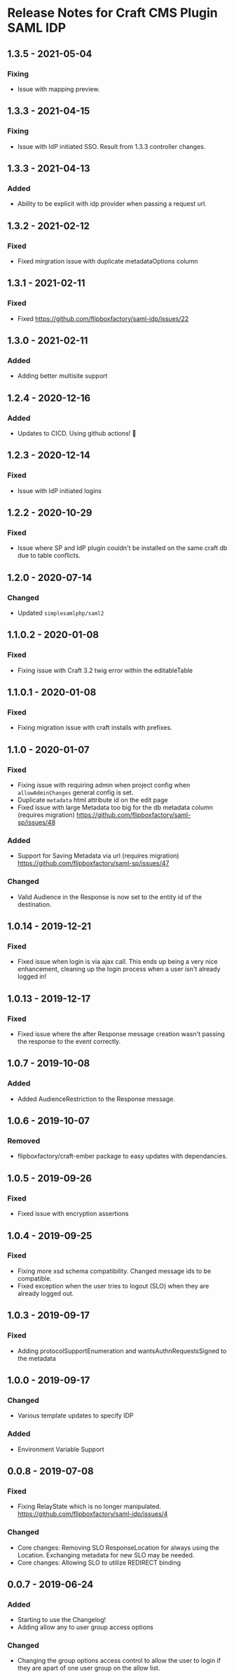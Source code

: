 # Release Notes for Craft CMS Plugin SAML IDP

## 1.3.5 - 2021-05-04
### Fixing
- Issue with mapping preview.

## 1.3.3 - 2021-04-15
### Fixing
- Issue with IdP initiated SSO. Result from 1.3.3 controller changes.

## 1.3.3 - 2021-04-13
### Added
- Ability to be explicit with idp provider when passing a request url.

## 1.3.2 - 2021-02-12
### Fixed
- Fixed mirgration issue with duplicate metadataOptions column

## 1.3.1 - 2021-02-11
### Fixed
- Fixed https://github.com/flipboxfactory/saml-idp/issues/22

## 1.3.0 - 2021-02-11
### Added
- Adding better multisite support

## 1.2.4 - 2020-12-16
### Added
- Updates to CICD. Using github actions! 🚀

## 1.2.3 - 2020-12-14
### Fixed
- Issue with IdP initiated logins

## 1.2.2 - 2020-10-29
### Fixed
- Issue where SP and IdP plugin couldn't be installed on the same craft db due to table conflicts.

## 1.2.0 - 2020-07-14
### Changed
- Updated `simplesamlphp/saml2`

## 1.1.0.2 - 2020-01-08
### Fixed
- Fixing issue with Craft 3.2 twig error within the editableTable

## 1.1.0.1 - 2020-01-08
### Fixed
- Fixing migration issue with craft installs with prefixes.

## 1.1.0 - 2020-01-07
### Fixed
- Fixing issue with requiring admin when project config when `allowAdminChanges` general config is set.
- Duplicate `metadata` html attribute id on the edit page
- Fixed issue with large Metadata too big for the db metadata column (requires migration) https://github.com/flipboxfactory/saml-sp/issues/48

### Added
- Support for Saving Metadata via url (requires migration) https://github.com/flipboxfactory/saml-sp/issues/47

### Changed
- Valid Audience in the Response is now set to the entity id of the destination.

## 1.0.14 - 2019-12-21
### Fixed
- Fixed issue when login is via ajax call. This ends up being a very nice enhancement, cleaning up the login process when a user isn't already logged in!

## 1.0.13 - 2019-12-17
### Fixed 
- Fixed issue where the after Response message creation wasn't passing the response to the event correctly.

## 1.0.7 - 2019-10-08
### Added
- Added AudienceRestriction to the Response message.

## 1.0.6 - 2019-10-07
### Removed
- flipboxfactory/craft-ember package to easy updates with dependancies.

## 1.0.5 - 2019-09-26

### Fixed
- Fixed issue with encryption assertions

## 1.0.4 - 2019-09-25

### Fixed
- Fixing more xsd schema compatibility. Changed message ids to be compatible.
- Fixed exception when the user tries to logout (SLO) when they are already logged out.

## 1.0.3 - 2019-09-17

### Fixed 
- Adding protocolSupportEnumeration and wantsAuthnRequestsSigned to the metadata

## 1.0.0 - 2019-09-17

### Changed
- Various template updates to specify IDP
### Added
- Environment Variable Support

## 0.0.8 - 2019-07-08

### Fixed
- Fixing RelayState which is no longer manipulated. https://github.com/flipboxfactory/saml-idp/issues/4

### Changed
- Core changes: Removing SLO ResponseLocation for always using the Location. Exchanging metadata for new SLO may be needed.
- Core changes: Allowing SLO to utilize REDIRECT binding

## 0.0.7 - 2019-06-24

### Added
- Starting to use the Changelog!
- Adding allow any to user group access options

### Changed
- Changing the group options access control to allow the user to login if they are 
apart of one user group on the allow list.
